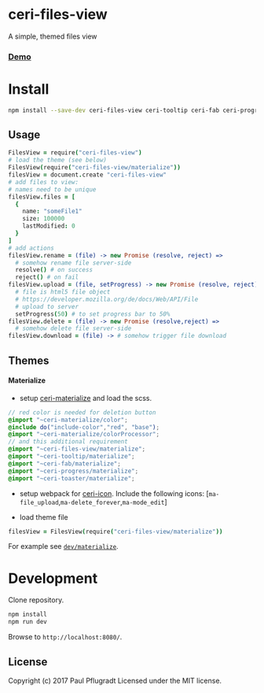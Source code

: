 # ceri-files-view

A simple, themed files view

### [Demo](https://ceri-widgets.github.io/ceri-files-view)


# Install

```sh
npm install --save-dev ceri-files-view ceri-tooltip ceri-fab ceri-progress ceri-toaster ceri-icon
```
## Usage

```coffee
FilesView = require("ceri-files-view")
# load the theme (see below)
FilesView(require("ceri-files-view/materialize"))
filesView = document.create "ceri-files-view"
# add files to view:
# names need to be unique
filesView.files = [
  {
    name: "someFile1"
    size: 100000
    lastModified: 0
  }
]
# add actions
filesView.rename = (file) -> new Promise (resolve, reject) =>
  # somehow rename file server-side
  resolve() # on success
  reject() # on fail
filesView.upload = (file, setProgress) -> new Promise (resolve, reject) =>
  # file is html5 file object
  # https://developer.mozilla.org/de/docs/Web/API/File
  # upload to server
  setProgress(50) # to set progress bar to 50%
filesView.delete = (file) -> new Promise (resolve,reject) =>
  # somehow delete file server-side
filesView.download = (file) -> # somehow trigger file download
```


## Themes
#### Materialize
- setup [ceri-materialize](https://github.com/ceri-comps/ceri-materialize) and load the scss.
```scss
// red color is needed for deletion button
@import "~ceri-materialize/color";
@include do("include-color","red", "base");
@import "~ceri-materialize/colorProcessor";
// and this additional requirement
@import "~ceri-files-view/materialize";
@import "~ceri-tooltip/materialize";
@import "~ceri-fab/materialize";
@import "~ceri-progress/materialize";
@import "~ceri-toaster/materialize";
```
- setup webpack for [ceri-icon](https://github.com/ceri-comps/ceri-icon). Include the following icons:
[`ma-file_upload`,`ma-delete_forever`,`ma-mode_edit`]

- load theme file
```coffee
filesView = FilesView(require("ceri-files-view/materialize"))
```

For example see [`dev/materialize`](dev/materialize.coffee).

# Development
Clone repository.
```sh
npm install
npm run dev
```
Browse to `http://localhost:8080/`.

## License
Copyright (c) 2017 Paul Pflugradt
Licensed under the MIT license.
